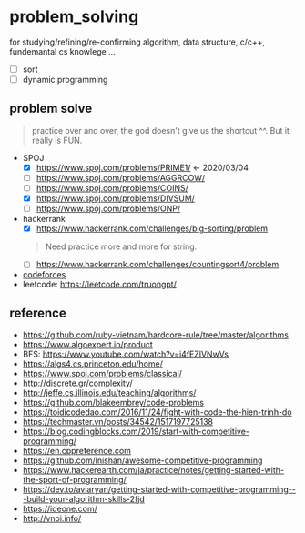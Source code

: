 # problem_solving
for studying/refining/re-confirming algorithm, data structure, c/c++, fundemantal cs knowlege ...

- [ ] sort
- [ ] dynamic programming

## problem solve
> practice over and over, the god doesn't give us the shortcut ^^. But it really is FUN.

- SPOJ
  - [x] https://www.spoj.com/problems/PRIME1/ <- 2020/03/04
  - [ ] https://www.spoj.com/problems/AGGRCOW/
  - [ ] https://www.spoj.com/problems/COINS/
  - [x] https://www.spoj.com/problems/DIVSUM/
  - [ ] https://www.spoj.com/problems/ONP/
- hackerrank
  - [x] https://www.hackerrank.com/challenges/big-sorting/problem
  > Need practice more and more for string.
  - [ ] https://www.hackerrank.com/challenges/countingsort4/problem

- [codeforces](http://codeforces.com)
- leetcode: https://leetcode.com/truongpt/

## reference
- https://github.com/ruby-vietnam/hardcore-rule/tree/master/algorithms
- https://www.algoexpert.io/product
- BFS: https://www.youtube.com/watch?v=i4fEZlVNwVs
- https://algs4.cs.princeton.edu/home/
- https://www.spoj.com/problems/classical/
- http://discrete.gr/complexity/
- http://jeffe.cs.illinois.edu/teaching/algorithms/
- https://github.com/blakeembrey/code-problems
- https://toidicodedao.com/2016/11/24/fight-with-code-the-hien-trinh-do
- https://techmaster.vn/posts/34542/1517197725138
- https://blog.codingblocks.com/2019/start-with-competitive-programming/
- https://en.cppreference.com
- https://github.com/lnishan/awesome-competitive-programming
- https://www.hackerearth.com/ja/practice/notes/getting-started-with-the-sport-of-programming/
- https://dev.to/aviaryan/getting-started-with-competitive-programming---build-your-algorithm-skills-2fjd
- https://ideone.com/
- http://vnoi.info/
